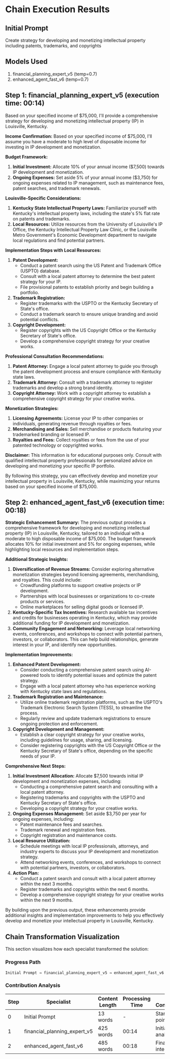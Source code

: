 # Chain Execution Results

## Initial Prompt

Create strategy for developing and monetizing intellectual property including patents, trademarks, and copyrights

## Models Used

1. financial_planning_expert_v5 (temp=0.7)
2. enhanced_agent_fast_v6 (temp=0.7)

## Step 1: financial_planning_expert_v5 (execution time: 00:14)

Based on your specified income of $75,000, I'll provide a comprehensive strategy for developing and monetizing intellectual property (IP) in Louisville, Kentucky.

**Income Confirmation:**
Based on your specified income of $75,000, I'll assume you have a moderate to high level of disposable income for investing in IP development and monetization.

**Budget Framework:**

1. **Initial Investment:** Allocate 10% of your annual income ($7,500) towards IP development and monetization.
2. **Ongoing Expenses:** Set aside 5% of your annual income ($3,750) for ongoing expenses related to IP management, such as maintenance fees, patent searches, and trademark renewals.

**Louisville-Specific Considerations:**

1. **Kentucky State Intellectual Property Laws:** Familiarize yourself with Kentucky's intellectual property laws, including the state's 5% flat rate on patents and trademarks.
2. **Local Resources:** Utilize resources from the University of Louisville's IP Office, the Kentucky Intellectual Property Law Clinic, or the Louisville Metro Government's Economic Development department to navigate local regulations and find potential partners.

**Implementation Steps with Local Resources:**

1. **Patent Development:**
	* Conduct a patent search using the US Patent and Trademark Office (USPTO) database.
	* Consult with a local patent attorney to determine the best patent strategy for your IP.
	* File provisional patents to establish priority and begin building a portfolio.
2. **Trademark Registration:**
	* Register trademarks with the USPTO or the Kentucky Secretary of State's office.
	* Conduct a trademark search to ensure unique branding and avoid potential conflicts.
3. **Copyright Development:**
	* Register copyrights with the US Copyright Office or the Kentucky Secretary of State's office.
	* Develop a comprehensive copyright strategy for your creative works.

**Professional Consultation Recommendations:**

1. **Patent Attorney:** Engage a local patent attorney to guide you through the patent development process and ensure compliance with Kentucky state laws.
2. **Trademark Attorney:** Consult with a trademark attorney to register trademarks and develop a strong brand identity.
3. **Copyright Attorney:** Work with a copyright attorney to establish a comprehensive copyright strategy for your creative works.

**Monetization Strategies:**

1. **Licensing Agreements:** License your IP to other companies or individuals, generating revenue through royalties or fees.
2. **Merchandising and Sales:** Sell merchandise or products featuring your trademarked branding or licensed IP.
3. **Royalties and Fees:** Collect royalties or fees from the use of your patented technology or copyrighted works.

**Disclaimer:**
This information is for educational purposes only. Consult with qualified intellectual property professionals for personalized advice on developing and monetizing your specific IP portfolio.

By following this strategy, you can effectively develop and monetize your intellectual property in Louisville, Kentucky, while maximizing your returns based on your specified income of $75,000.

## Step 2: enhanced_agent_fast_v6 (execution time: 00:18)

**Strategic Enhancement Summary:**
The previous output provides a comprehensive framework for developing and monetizing intellectual property (IP) in Louisville, Kentucky, tailored to an individual with a moderate to high disposable income of $75,000. The budget framework allocates 10% for initial investment and 5% for ongoing expenses, while highlighting local resources and implementation steps.

**Additional Strategic Insights:**

1. **Diversification of Revenue Streams:** Consider exploring alternative monetization strategies beyond licensing agreements, merchandising, and royalties. This could include:
	* Crowdfunding platforms to support creative projects or IP development.
	* Partnerships with local businesses or organizations to co-create products or services.
	* Online marketplaces for selling digital goods or licensed IP.
2. **Kentucky-Specific Tax Incentives:** Research available tax incentives and credits for businesses operating in Kentucky, which may provide additional funding for IP development and monetization.
3. **Community Engagement and Networking:** Leverage local networking events, conferences, and workshops to connect with potential partners, investors, or collaborators. This can help build relationships, generate interest in your IP, and identify new opportunities.

**Implementation Improvements:**

1. **Enhanced Patent Development:**
	* Consider conducting a comprehensive patent search using AI-powered tools to identify potential issues and optimize the patent strategy.
	* Engage with a local patent attorney who has experience working with Kentucky state laws and regulations.
2. **Trademark Registration and Maintenance:**
	* Utilize online trademark registration platforms, such as the USPTO's Trademark Electronic Search System (TESS), to streamline the process.
	* Regularly review and update trademark registrations to ensure ongoing protection and enforcement.
3. **Copyright Development and Management:**
	* Establish a clear copyright strategy for your creative works, including guidelines for usage, sharing, and licensing.
	* Consider registering copyrights with the US Copyright Office or the Kentucky Secretary of State's office, depending on the specific needs of your IP.

**Comprehensive Next Steps:**

1. **Initial Investment Allocation:** Allocate $7,500 towards initial IP development and monetization expenses, including:
	* Conducting a comprehensive patent search and consulting with a local patent attorney.
	* Registering trademarks and copyrights with the USPTO and Kentucky Secretary of State's office.
	* Developing a copyright strategy for your creative works.
2. **Ongoing Expenses Management:** Set aside $3,750 per year for ongoing expenses, including:
	* Patent maintenance fees and searches.
	* Trademark renewal and registration fees.
	* Copyright registration and maintenance costs.
3. **Local Resource Utilization:**
	* Schedule meetings with local IP professionals, attorneys, and industry experts to discuss your IP development and monetization strategy.
	* Attend networking events, conferences, and workshops to connect with potential partners, investors, or collaborators.
4. **Action Plan:**
	* Conduct a patent search and consult with a local patent attorney within the next 3 months.
	* Register trademarks and copyrights within the next 6 months.
	* Develop a comprehensive copyright strategy for your creative works within the next 9 months.

By building upon the previous output, these enhancements provide additional insights and implementation improvements to help you effectively develop and monetize your intellectual property in Louisville, Kentucky.

## Chain Transformation Visualization

This section visualizes how each specialist transformed the solution:

### Progress Path

```
Initial Prompt → financial_planning_expert_v5 → enhanced_agent_fast_v6
```

### Contribution Analysis

| Step | Specialist | Content Length | Processing Time | Key Contribution |
|------|------------|----------------|-----------------|------------------|
| 0 | Initial Prompt | 13 words | - | Starting point |
| 1 | financial_planning_expert_v5 | 425 words | 00:14 | Initial analysis |
| 2 | enhanced_agent_fast_v6 | 485 words | 00:18 | Final integration |
